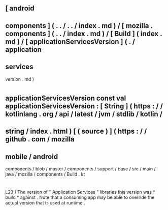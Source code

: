 [
android
-
components
]
(
.
.
/
.
.
/
index
.
md
)
/
[
mozilla
.
components
]
(
.
.
/
index
.
md
)
/
[
Build
]
(
index
.
md
)
/
[
applicationServicesVersion
]
(
.
/
application
-
services
-
version
.
md
)
#
applicationServicesVersion
const
val
applicationServicesVersion
:
[
String
]
(
https
:
/
/
kotlinlang
.
org
/
api
/
latest
/
jvm
/
stdlib
/
kotlin
/
-
string
/
index
.
html
)
[
(
source
)
]
(
https
:
/
/
github
.
com
/
mozilla
-
mobile
/
android
-
components
/
blob
/
master
/
components
/
support
/
base
/
src
/
main
/
java
/
mozilla
/
components
/
Build
.
kt
#
L23
)
The
version
of
"
Application
Services
"
libraries
this
version
was
*
build
*
against
.
Note
that
a
consuming
app
may
be
able
to
override
the
actual
version
that
is
used
at
runtime
.
